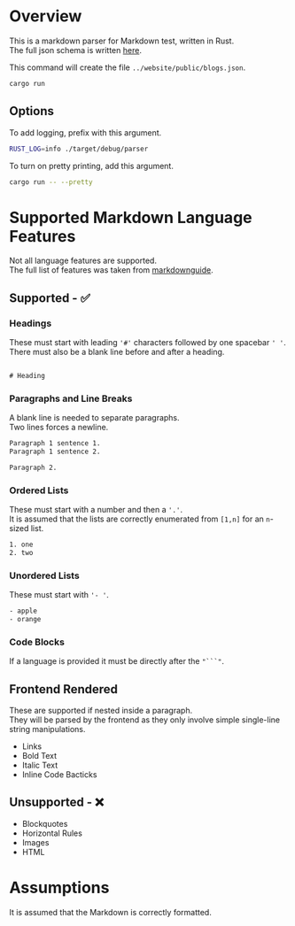 # Overview

This is a markdown parser for Markdown test, written in Rust.  
The full json schema is written [here](./json_schema.md).

This command will create the file `../website/public/blogs.json`.

```sh
cargo run
```

## Options

To add logging, prefix with this argument.

```sh
RUST_LOG=info ./target/debug/parser
```

To turn on pretty printing, add this argument.

```sh
cargo run -- --pretty
```

# Supported Markdown Language Features

Not all language features are supported.  
The full list of features was taken from [markdownguide](https://www.markdownguide.org/basic-syntax/).

## Supported - ✅

### Headings

These must start with leading `'#'` characters followed by one spacebar `' '`.  
There must also be a blank line before and after a heading.

```txt

# Heading

```

### Paragraphs and Line Breaks

A blank line is needed to separate paragraphs.  
Two lines forces a newline.

```txt
Paragraph 1 sentence 1.
Paragraph 1 sentence 2.

Paragraph 2.
```

### Ordered Lists

These must start with a number and then a `'.'`.  
It is assumed that the lists are correctly enumerated from `[1,n]` for an `n`-sized list.

```txt
1. one
2. two
```

### Unordered Lists

These must start with `'- '`.

```txt
- apple
- orange
```

### Code Blocks

If a language is provided it must be directly after the ` "```" `.

## Frontend Rendered

These are supported if nested inside a paragraph.  
They will be parsed by the frontend as they only involve simple single-line string manipulations.

- Links
- Bold Text
- Italic Text
- Inline Code Bacticks

## Unsupported - ❌

- Blockquotes
- Horizontal Rules
- Images
- HTML

# Assumptions

It is assumed that the Markdown is correctly formatted.
